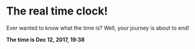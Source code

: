 # The real time clock!

Ever wanted to know what the time is? Well, your journey is about to end!

**The time is Dec 12, 2017, 19:38**